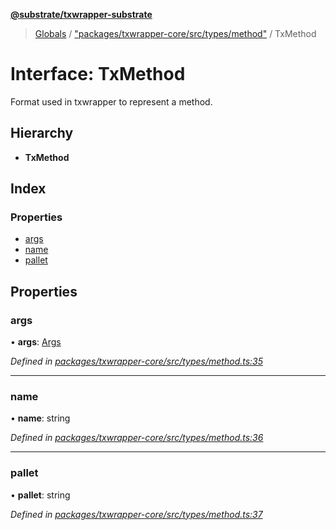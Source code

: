 **[@substrate/txwrapper-substrate](../README.md)**

> [Globals](../globals.md) / ["packages/txwrapper-core/src/types/method"](../modules/_packages_txwrapper_core_src_types_method_.md) / TxMethod

# Interface: TxMethod

Format used in txwrapper to represent a method.

## Hierarchy

* **TxMethod**

## Index

### Properties

* [args](_packages_txwrapper_core_src_types_method_.txmethod.md#args)
* [name](_packages_txwrapper_core_src_types_method_.txmethod.md#name)
* [pallet](_packages_txwrapper_core_src_types_method_.txmethod.md#pallet)

## Properties

### args

•  **args**: [Args](../modules/_packages_txwrapper_core_src_types_method_.md#args)

*Defined in [packages/txwrapper-core/src/types/method.ts:35](https://github.com/paritytech/txwrapper-core/blob/e071077/packages/txwrapper-core/src/types/method.ts#L35)*

___

### name

•  **name**: string

*Defined in [packages/txwrapper-core/src/types/method.ts:36](https://github.com/paritytech/txwrapper-core/blob/e071077/packages/txwrapper-core/src/types/method.ts#L36)*

___

### pallet

•  **pallet**: string

*Defined in [packages/txwrapper-core/src/types/method.ts:37](https://github.com/paritytech/txwrapper-core/blob/e071077/packages/txwrapper-core/src/types/method.ts#L37)*
